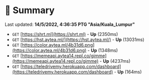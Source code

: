 # 📖 Summary
Last updated: **14/5/2022, 4:36:35 PTG "Asia/Kuala_Lumpur"**

- `GET` [https://shrt.ml](https://shrt.ml) - **Up** (2350ms)
- `GET` [https://hst.aytea.ml/](https://hst.aytea.ml/) - **Up** (13031ms)
- `GET` [https://color.aytea.ml/4b31d6.png](https://color.aytea.ml/4b31d6.png) - **Up** (1348ms)
- `GET` [https://memeapi.aytea14.repl.co/gimme](https://memeapi.aytea14.repl.co/gimme) - **Up** (4237ms)
- `GET` [https://teledrivemy.herokuapp.com/dashboard](https://teledrivemy.herokuapp.com/dashboard) - **Up** (164ms)
